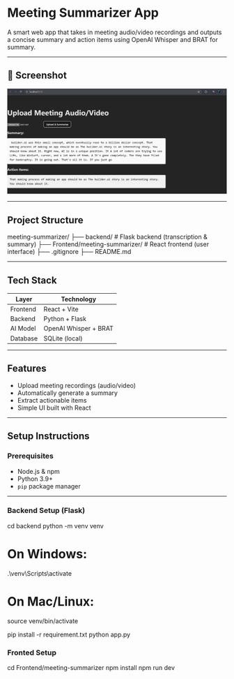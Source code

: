 #  Meeting Summarizer App

A smart web app that takes in meeting audio/video recordings and outputs a concise summary and action items using OpenAI Whisper and BRAT for summary.

---

## 📸 Screenshot

<img src='image.png'/>

---

##  Project Structure
meeting-summarizer/
├── backend/ # Flask backend (transcription & summary)
├── Frontend/meeting-summarizer/ # React frontend (user interface)
├── .gitignore
├── README.md


---

##  Tech Stack

| Layer       | Technology          |
|-------------|---------------------|
| Frontend    | React + Vite        |
| Backend     | Python + Flask      |
| AI Model    | OpenAI Whisper + BRAT |
| Database    | SQLite (local)      |

---

##  Features

- Upload meeting recordings (audio/video)
- Automatically generate a summary
- Extract actionable items
- Simple UI built with React

---

##  Setup Instructions

###  Prerequisites

- Node.js & npm
- Python 3.9+
- `pip` package manager

---

### Backend Setup (Flask)

cd backend
python -m venv venv
# On Windows:
.\venv\Scripts\activate
# On Mac/Linux:
source venv/bin/activate

pip install -r requirement.txt
python app.py

### Fronted Setup
cd Frontend/meeting-summarizer
npm install
npm run dev

